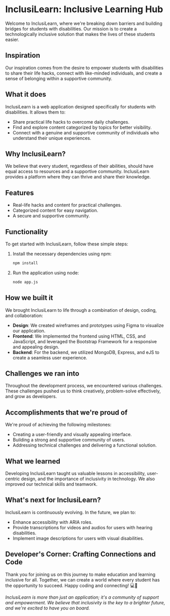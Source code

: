 # InclusiLearn: Inclusive Learning Hub

Welcome to InclusiLearn, where we're breaking down barriers and building bridges for students with disabilities. Our mission is to create a technologically inclusive solution that makes the lives of these students easier.

## Inspiration

Our inspiration comes from the desire to empower students with disabilities to share their life hacks, connect with like-minded individuals, and create a sense of belonging within a supportive community.

## What it does

InclusiLearn is a web application designed specifically for students with disabilities. It allows them to:

- Share practical life hacks to overcome daily challenges.
- Find and explore content categorized by topics for better visibility.
- Connect with a genuine and supportive community of individuals who understand their unique experiences.

## Why InclusiLearn?

We believe that every student, regardless of their abilities, should have equal access to resources and a supportive community. InclusiLearn provides a platform where they can thrive and share their knowledge.

## Features

- Real-life hacks and content for practical challenges.
- Categorized content for easy navigation.
- A secure and supportive community.

## Functionality

To get started with InclusiLearn, follow these simple steps:

1. Install the necessary dependencies using npm:
   ```bash
   npm install
   ```
2. Run the application using node:
   ```bash
   node app.js
   ```

## How we built it

We brought InclusiLearn to life through a combination of design, coding, and collaboration:

- **Design**: We created wireframes and prototypes using Figma to visualize our application.
- **Frontend**: We implemented the frontend using HTML, CSS, and JavaScript, and leveraged the Bootstrap Framework for a responsive and appealing design.
- **Backend**: For the backend, we utilized MongoDB, Express, and eJS to create a seamless user experience.

## Challenges we ran into

Throughout the development process, we encountered various challenges. These challenges pushed us to think creatively, problem-solve effectively, and grow as developers.

## Accomplishments that we're proud of

We're proud of achieving the following milestones:

- Creating a user-friendly and visually appealing interface.
- Building a strong and supportive community of users.
- Addressing technical challenges and delivering a functional solution.

## What we learned

Developing InclusiLearn taught us valuable lessons in accessibility, user-centric design, and the importance of inclusivity in technology. We also improved our technical skills and teamwork.

## What's next for InclusiLearn?

InclusiLearn is continuously evolving. In the future, we plan to:

- Enhance accessibility with ARIA roles.
- Provide transcriptions for videos and audios for users with hearing disabilities.
- Implement image descriptions for users with visual disabilities.

## Developer's Corner: Crafting Connections and Code

Thank you for joining us on this journey to make education and learning inclusive for all. Together, we can create a world where every student has the opportunity to succeed. Happy coding and connecting! 💻🌟

*InclusiLearn is more than just an application; it's a community of support and empowerment. We believe that inclusivity is the key to a brighter future, and we're excited to have you on board.*
